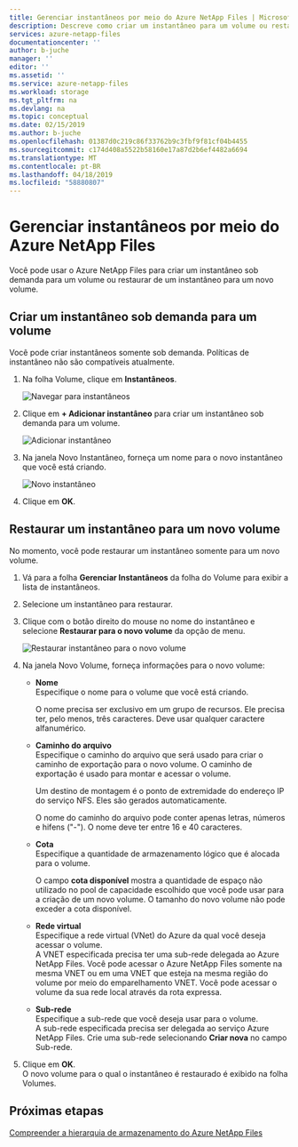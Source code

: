 ```yaml
---
title: Gerenciar instantâneos por meio do Azure NetApp Files | Microsoft Docs
description: Descreve como criar um instantâneo para um volume ou restaurar de um instantâneo para um novo volume por meio do Azure NetApp Files.
services: azure-netapp-files
documentationcenter: ''
author: b-juche
manager: ''
editor: ''
ms.assetid: ''
ms.service: azure-netapp-files
ms.workload: storage
ms.tgt_pltfrm: na
ms.devlang: na
ms.topic: conceptual
ms.date: 02/15/2019
ms.author: b-juche
ms.openlocfilehash: 01387d0c219c86f33762b9c3fbf9f81cf04b4455
ms.sourcegitcommit: c174d408a5522b58160e17a87d2b6ef4482a6694
ms.translationtype: MT
ms.contentlocale: pt-BR
ms.lasthandoff: 04/18/2019
ms.locfileid: "58880807"
---
```

# <a name="manage-snapshots-by-using-azure-netapp-files"></a>Gerenciar instantâneos por meio do Azure NetApp Files

Você pode usar o Azure NetApp Files para criar um instantâneo sob demanda para um volume ou restaurar de um instantâneo para um novo volume.

## <a name="create-an-on-demand-snapshot-for-a-volume"></a>Criar um instantâneo sob demanda para um volume

Você pode criar instantâneos somente sob demanda. Políticas de instantâneo não são compatíveis atualmente.

1.  Na folha Volume, clique em **Instantâneos**.

    ![Navegar para instantâneos](../media/azure-netapp-files/azure-netapp-files-navigate-to-snapshots.png)

2.  Clique em **+ Adicionar instantâneo** para criar um instantâneo sob demanda para um volume.

    ![Adicionar instantâneo](../media/azure-netapp-files/azure-netapp-files-add-snapshot.png)

3.  Na janela Novo Instantâneo, forneça um nome para o novo instantâneo que você está criando.   

    ![Novo instantâneo](../media/azure-netapp-files/azure-netapp-files-new-snapshot.png)

4. Clique em **OK**. 

## <a name="restore-a-snapshot-to-a-new-volume"></a>Restaurar um instantâneo para um novo volume

No momento, você pode restaurar um instantâneo somente para um novo volume. 
1. Vá para a folha **Gerenciar Instantâneos** da folha do Volume para exibir a lista de instantâneos. 
2. Selecione um instantâneo para restaurar.  
3. Clique com o botão direito do mouse no nome do instantâneo e selecione **Restaurar para o novo volume** da opção de menu.  

    ![Restaurar instantâneo para o novo volume](../media/azure-netapp-files/azure-netapp-files-snapshot-restore-to-new-volume.png)

4. Na janela Novo Volume, forneça informações para o novo volume:  
    * **Nome**   
        Especifique o nome para o volume que você está criando.  
        
        O nome precisa ser exclusivo em um grupo de recursos. Ele precisa ter, pelo menos, três caracteres.  Deve usar qualquer caractere alfanumérico.

    * **Caminho do arquivo**     
        Especifique o caminho do arquivo que será usado para criar o caminho de exportação para o novo volume. O caminho de exportação é usado para montar e acessar o volume.   
        
        Um destino de montagem é o ponto de extremidade do endereço IP do serviço NFS. Eles são gerados automaticamente.   
        
        O nome do caminho do arquivo pode conter apenas letras, números e hifens ("-"). O nome deve ter entre 16 e 40 caracteres. 

    * **Cota**  
        Especifique a quantidade de armazenamento lógico que é alocada para o volume.  

        O campo **cota disponível** mostra a quantidade de espaço não utilizado no pool de capacidade escolhido que você pode usar para a criação de um novo volume. O tamanho do novo volume não pode exceder a cota disponível.

    *   **Rede virtual**  
        Especifique a rede virtual (VNet) do Azure da qual você deseja acessar o volume.  
        A VNET especificada precisa ter uma sub-rede delegada ao Azure NetApp Files. Você pode acessar o Azure NetApp Files somente na mesma VNET ou em uma VNET que esteja na mesma região do volume por meio do emparelhamento VNET. Você pode acessar o volume da sua rede local através da rota expressa. 

    * **Sub-rede**  
        Especifique a sub-rede que você deseja usar para o volume.  
        A sub-rede especificada precisa ser delegada ao serviço Azure NetApp Files. Crie uma sub-rede selecionando **Criar nova** no campo Sub-rede.  
   <!--
    ![Restored new volume](../media/azure-netapp-files/azure-netapp-files-snapshot-new-volume.png) 
   -->

5. Clique em **OK**.   
    O novo volume para o qual o instantâneo é restaurado é exibido na folha Volumes.

## <a name="next-steps"></a>Próximas etapas

[Compreender a hierarquia de armazenamento do Azure NetApp Files](azure-netapp-files-understand-storage-hierarchy.md)